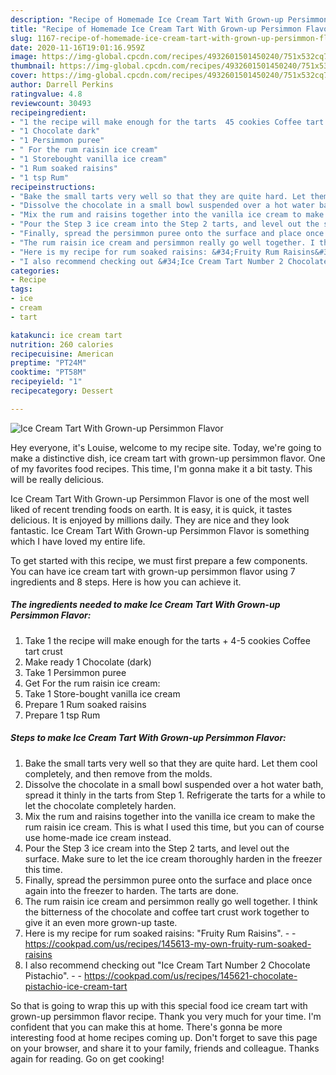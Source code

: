 ```yaml
---
description: "Recipe of Homemade Ice Cream Tart With Grown-up Persimmon Flavor"
title: "Recipe of Homemade Ice Cream Tart With Grown-up Persimmon Flavor"
slug: 1167-recipe-of-homemade-ice-cream-tart-with-grown-up-persimmon-flavor
date: 2020-11-16T19:01:16.959Z
image: https://img-global.cpcdn.com/recipes/4932601501450240/751x532cq70/ice-cream-tart-with-grown-up-persimmon-flavor-recipe-main-photo.jpg
thumbnail: https://img-global.cpcdn.com/recipes/4932601501450240/751x532cq70/ice-cream-tart-with-grown-up-persimmon-flavor-recipe-main-photo.jpg
cover: https://img-global.cpcdn.com/recipes/4932601501450240/751x532cq70/ice-cream-tart-with-grown-up-persimmon-flavor-recipe-main-photo.jpg
author: Darrell Perkins
ratingvalue: 4.8
reviewcount: 30493
recipeingredient:
- "1 the recipe will make enough for the tarts  45 cookies Coffee tart crust"
- "1 Chocolate dark"
- "1 Persimmon puree"
- " For the rum raisin ice cream"
- "1 Storebought vanilla ice cream"
- "1 Rum soaked raisins"
- "1 tsp Rum"
recipeinstructions:
- "Bake the small tarts very well so that they are quite hard. Let them cool completely, and then remove from the molds."
- "Dissolve the chocolate in a small bowl suspended over a hot water bath, spread it thinly in the tarts from Step 1. Refrigerate the tarts for a while to let the chocolate completely harden."
- "Mix the rum and raisins together into the vanilla ice cream to make the rum raisin ice cream. This is what I used this time, but you can of course use home-made ice cream instead."
- "Pour the Step 3 ice cream into the Step 2 tarts, and level out the surface. Make sure to let the ice cream thoroughly harden in the freezer this time."
- "Finally, spread the persimmon puree onto the surface and place once again into the freezer to harden. The tarts are done."
- "The rum raisin ice cream and persimmon really go well together. I think the bitterness of the chocolate and coffee tart crust work together to give it an even more grown-up taste."
- "Here is my recipe for rum soaked raisins: &#34;Fruity Rum Raisins&#34;.  https://cookpad.com/us/recipes/145613-my-own-fruity-rum-soaked-raisins"
- "I also recommend checking out &#34;Ice Cream Tart Number 2 Chocolate Pistachio&#34;.  https://cookpad.com/us/recipes/145621-chocolate-pistachio-ice-cream-tart"
categories:
- Recipe
tags:
- ice
- cream
- tart

katakunci: ice cream tart 
nutrition: 260 calories
recipecuisine: American
preptime: "PT24M"
cooktime: "PT58M"
recipeyield: "1"
recipecategory: Dessert

---
```



![Ice Cream Tart With Grown-up Persimmon Flavor](https://img-global.cpcdn.com/recipes/4932601501450240/751x532cq70/ice-cream-tart-with-grown-up-persimmon-flavor-recipe-main-photo.jpg)

Hey everyone, it's Louise, welcome to my recipe site. Today, we're going to make a distinctive dish, ice cream tart with grown-up persimmon flavor. One of my favorites food recipes. This time, I'm gonna make it a bit tasty. This will be really delicious.



Ice Cream Tart With Grown-up Persimmon Flavor is one of the most well liked of recent trending foods on earth. It is easy, it is quick, it tastes delicious. It is enjoyed by millions daily. They are nice and they look fantastic. Ice Cream Tart With Grown-up Persimmon Flavor is something which I have loved my entire life.


To get started with this recipe, we must first prepare a few components. You can have ice cream tart with grown-up persimmon flavor using 7 ingredients and 8 steps. Here is how you can achieve it.

<!--inarticleads1-->

##### The ingredients needed to make Ice Cream Tart With Grown-up Persimmon Flavor:

1. Take 1 the recipe will make enough for the tarts + 4-5 cookies Coffee tart crust
1. Make ready 1 Chocolate (dark)
1. Take 1 Persimmon puree
1. Get  For the rum raisin ice cream:
1. Take 1 Store-bought vanilla ice cream
1. Prepare 1 Rum soaked raisins
1. Prepare 1 tsp Rum




<!--inarticleads2-->

##### Steps to make Ice Cream Tart With Grown-up Persimmon Flavor:

1. Bake the small tarts very well so that they are quite hard. Let them cool completely, and then remove from the molds.
1. Dissolve the chocolate in a small bowl suspended over a hot water bath, spread it thinly in the tarts from Step 1. Refrigerate the tarts for a while to let the chocolate completely harden.
1. Mix the rum and raisins together into the vanilla ice cream to make the rum raisin ice cream. This is what I used this time, but you can of course use home-made ice cream instead.
1. Pour the Step 3 ice cream into the Step 2 tarts, and level out the surface. Make sure to let the ice cream thoroughly harden in the freezer this time.
1. Finally, spread the persimmon puree onto the surface and place once again into the freezer to harden. The tarts are done.
1. The rum raisin ice cream and persimmon really go well together. I think the bitterness of the chocolate and coffee tart crust work together to give it an even more grown-up taste.
1. Here is my recipe for rum soaked raisins: &#34;Fruity Rum Raisins&#34;. -  - https://cookpad.com/us/recipes/145613-my-own-fruity-rum-soaked-raisins
1. I also recommend checking out &#34;Ice Cream Tart Number 2 Chocolate Pistachio&#34;. -  - https://cookpad.com/us/recipes/145621-chocolate-pistachio-ice-cream-tart




So that is going to wrap this up with this special food ice cream tart with grown-up persimmon flavor recipe. Thank you very much for your time. I'm confident that you can make this at home. There's gonna be more interesting food at home recipes coming up. Don't forget to save this page on your browser, and share it to your family, friends and colleague. Thanks again for reading. Go on get cooking!
